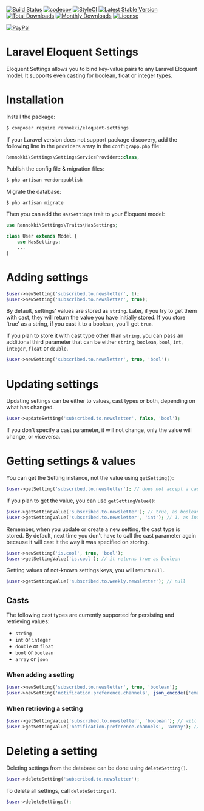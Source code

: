 [![Build Status](https://travis-ci.org/rennokki/eloquent-settings.svg?branch=master)](https://travis-ci.org/rennokki/eloquent-settings)
[![codecov](https://codecov.io/gh/rennokki/eloquent-settings/branch/master/graph/badge.svg)](https://codecov.io/gh/rennokki/eloquent-settings/branch/master)
[![StyleCI](https://github.styleci.io/repos/135289030/shield?branch=master)](https://github.styleci.io/repos/135289030)
[![Latest Stable Version](https://poser.pugx.org/rennokki/eloquent-settings/v/stable)](https://packagist.org/packages/rennokki/eloquent-settings)
[![Total Downloads](https://poser.pugx.org/rennokki/eloquent-settings/downloads)](https://packagist.org/packages/rennokki/eloquent-settings)
[![Monthly Downloads](https://poser.pugx.org/rennokki/eloquent-settings/d/monthly)](https://packagist.org/packages/rennokki/eloquent-settings)
[![License](https://poser.pugx.org/rennokki/eloquent-settings/license)](https://packagist.org/packages/rennokki/eloquent-settings)

[![PayPal](https://img.shields.io/badge/PayPal-donate-blue.svg)](https://paypal.me/rennokki)

# Laravel Eloquent Settings
Eloquent Settings allows you to bind key-value pairs to any Laravel Eloquent model. It supports even casting for boolean, float or integer types.

# Installation
Install the package:
```bash
$ composer require rennokki/eloquent-settings
```

If your Laravel version does not support package discovery, add the following line in the `providers` array in the `config/app.php` file:
```php
Rennokki\Settings\SettingsServiceProvider::class,
```

Publish the config file & migration files:
```bash
$ php artisan vendor:publish
```

Migrate the database:
```bash
$ php artisan migrate
```

Then you can add the `HasSettings` trait to your Eloquent model:
```php
use Rennokki\Settings\Traits\HasSettings;

class User extends Model {
    use HasSettings;
    ...
}
```

# Adding settings
```php
$user->newSetting('subscribed.to.newsletter', 1);
$user->newSetting('subscribed.to.newsletter', true);
```

By default, settings' values are stored as `string`. Later, if you try to get them with cast, they will return the value you have initially stored.
If you store 'true' as a string, if you cast it to a boolean, you'll get `true`.

If you plan to store it with cast type other than `string`, you can pass an additional third parameter that can be either `string`, `boolean`, `bool`, `int`, `integer`, `float` or `double`.
```php
$user->newSetting('subscribed.to.newsletter', true, 'bool');
```

# Updating settings
Updating settings can be either to values, cast types or both, depending on what has changed.
```php
$user->updateSetting('subscribed.to.newsletter', false, 'bool');
```

If you don't specify a cast parameter, it will not change, only the value will change, or viceversa.

# Getting settings & values
You can get the Setting instance, not the value using `getSetting()`:
```php
$user->getSetting('subscribed.to.newsletter'); // does not accept a cast
```

If you plan to get the value, you can use `getSettingValue()`:
```php
$user->getSettingValue('subscribed.to.newsletter'); // true, as boolean
$user->getSettingValue('subscribed.to.newsletter', 'int'); // 1, as integer
```

Remember, when you update or create a new setting, the cast type is stored. By default, next time you don't have to call the cast parameter again because it will cast it the way it was specified on storing.
```php
$user->newSetting('is.cool', true, 'bool');
$user->getSettingValue('is.cool'); // it returns true as boolean
```

Getting values of not-known settings keys, you will return `null`.
```php
$user->getSettingValue('subscribed.to.weekly.newsletter'); // null
```

## Casts
The following cast types are currently supported for persisting and retrieving values:
- `string`
- `int` or `integer`
- `double` or `float`
- `bool` or `boolean`
- `array` or `json`

### When adding a setting
```php
$user->newSetting('subscribed.to.newsletter', true, 'boolean');
$user->newSetting('notification.preference.channels', json_encode(['email', 'sms']), 'array');
```

### When retrieving a setting
```php
$user->getSettingValue('subscribed.to.newsletter', 'boolean'); // will return true
$user->getSettingValue('notification.preference.channels', 'array'); // will return ['email', 'sms']
```

# Deleting a setting
Deleting settings from the database can be done using `deleteSetting()`.
```php
$user->deleteSetting('subscribed.to.newsletter');
```

To delete all settings, call `deleteSettings()`.
```php
$user->deleteSettings();
```

